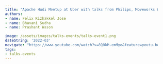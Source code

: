 ```yaml
---
title: "Apache Hudi Meetup at Uber with talks from Philips, Moveworks & Uber (including Hudi OSS roadmap 2022)"
authors:
- name: Felix Kizhakkel Jose
- name: Bhavani Sudha
- name: Prashant Wason

image: /assets/images/talks-events/talks-event1.png
dateString: '2022-03'
navigate: "https://www.youtube.com/watch?v=8Q0kM-emMyo&feature=youtu.be"
tags:
- talks-events
---
```

